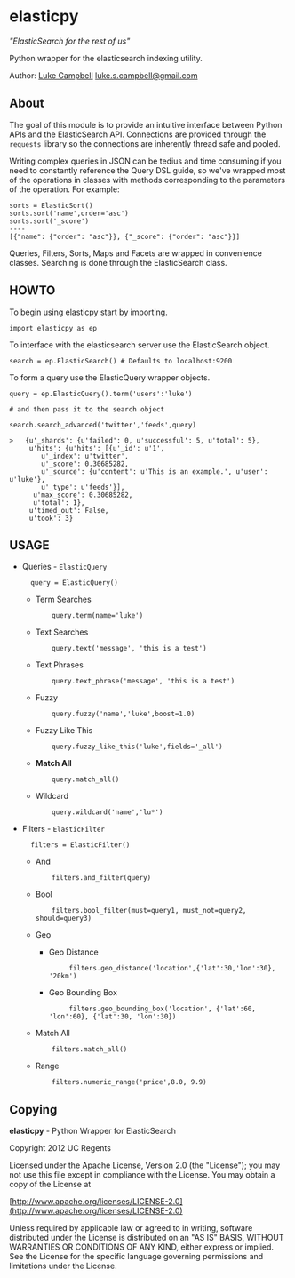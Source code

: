 elasticpy
===========
_"ElasticSearch for the rest of us"_

Python wrapper for the elasticsearch indexing utility. 

Author: [Luke Campbell](http://lukecampbell.github.com/) [<luke.s.campbell@gmail.com>](mailto:luke.s.campbell@gmail.com)

About
-----
The goal of this module is to provide an intuitive interface between Python APIs and the ElasticSearch API.  Connections are provided through the `requests` library so the connections are inherently thread safe and pooled.  

Writing complex queries in JSON can be tedius and time consuming if you need to constantly reference the Query DSL guide, so we've wrapped most of the operations in classes with methods corresponding to the parameters of the operation.  For example:

    sorts = ElasticSort()
    sorts.sort('name',order='asc')
    sorts.sort('_score')
    ----
    [{"name": {"order": "asc"}}, {"_score": {"order": "asc"}}]

Queries, Filters, Sorts, Maps and Facets are wrapped in convenience classes.  Searching is done through the ElasticSearch class.  

HOWTO
-----

To begin using elasticpy start by importing.

    import elasticpy as ep

To interface with the elasticsearch server use the ElasticSearch object.

    search = ep.ElasticSearch() # Defaults to localhost:9200

To form a query use the ElasticQuery wrapper objects.

    query = ep.ElasticQuery().term('users':'luke')

    # and then pass it to the search object

    search.search_advanced('twitter','feeds',query)

    >   {u'_shards': {u'failed': 0, u'successful': 5, u'total': 5},
         u'hits': {u'hits': [{u'_id': u'1',
            u'_index': u'twitter',
            u'_score': 0.30685282,
            u'_source': {u'content': u'This is an example.', u'user': u'luke'},
            u'_type': u'feeds'}],
          u'max_score': 0.30685282,
          u'total': 1},
         u'timed_out': False,
         u'took': 3}

USAGE
-----
* Queries - `ElasticQuery`

        query = ElasticQuery()

  * Term Searches 

            query.term(name='luke')

  * Text Searches

            query.text('message', 'this is a test')

  * Text Phrases

            query.text_phrase('message', 'this is a test')

  * Fuzzy

            query.fuzzy('name','luke',boost=1.0)

  * Fuzzy Like This

            query.fuzzy_like_this('luke',fields='_all')

  * **Match All**

            query.match_all()

  * Wildcard

            query.wildcard('name','lu*')

* Filters - `ElasticFilter`

        filters = ElasticFilter()

  * And

            filters.and_filter(query)

  * Bool

            filters.bool_filter(must=query1, must_not=query2, should=query3)

  * Geo

     * Geo Distance

                filters.geo_distance('location',{'lat':30,'lon':30}, '20km')

     * Geo Bounding Box

                filters.geo_bounding_box('location', {'lat':60, 'lon':60}, {'lat':30, 'lon':30})

  * Match All

            filters.match_all()

  * Range

            filters.numeric_range('price',8.0, 9.9)



Copying
-----------

**elasticpy** - Python Wrapper for ElasticSearch

Copyright 2012 UC Regents

Licensed under the Apache License, Version 2.0 (the "License");
you may not use this file except in compliance with the License.
You may obtain a copy of the License at

[http://www.apache.org/licenses/LICENSE-2.0](http://www.apache.org/licenses/LICENSE-2.0)

Unless required by applicable law or agreed to in writing, software
distributed under the License is distributed on an "AS IS" BASIS,
WITHOUT WARRANTIES OR CONDITIONS OF ANY KIND, either express or implied.
See the License for the specific language governing permissions and
limitations under the License.
